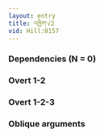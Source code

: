 ```yaml
---
layout: entry
title: འཁྱིག་√2
vid: Hill:0157
---
```

### Dependencies (N = 0)


### Overt 1-2


### Overt 1-2-3


### Oblique arguments
